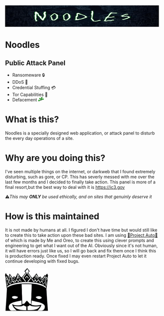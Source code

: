 <img style="height: 5em; width: 100%;" src="./assets/banner.gif"></a>

# Noodles
## Public Attack Panel
- Ransomeware 🔒
- DDoS 🛜
- Credential Stuffing 💳
- Tor Capabilities 🧅
- Defacement <img style="height: 1em;" src="./assets/deface.png"></a>

# What is this?
Noodles is a specially designed web application, or attack panel to disturb the every day operations of a site.

# Why are you doing this?
I've seen multiple things on the internet, or darkweb that I found extremely disturbing, such as gore, or CP.  This has severly messed with me over the last few months and I decided to finally take action.  This panel is more of a final resort,but the best way to deal with it is https://ic3.gov

⚠️*This may **ONLY** be used ethically, and on sites that genuinly deserve it*

# How is this maintained
It is not made by humans at all.  I figured I don't have time but would still like to create this to take action upon these bad sites.  I am using [🚀Project Auto🚀](https://discord.gg/GEkyGWAPge) of which is made by Me and Oreo, to create this using clever prompts and engineering to get what I want out of the AI.  Obviously since it's not human, it will have errors just like us, so I will go back and fix them once I think this is production ready. Once fixed I may even restart Project Auto to let it continue developing with fixed bugs.

<img style="height: 10em;" src="./assets/official.png"></a>
